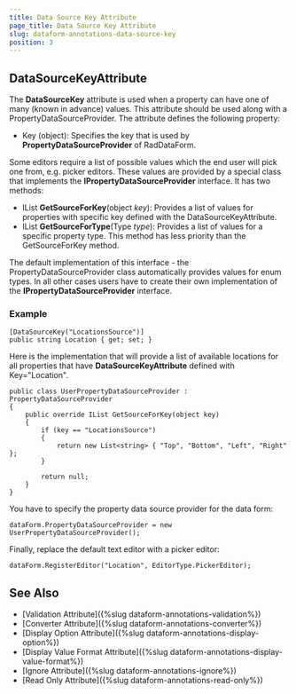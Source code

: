 ```yaml
---
title: Data Source Key Attribute
page_title: Data Source Key Attribute
slug: dataform-annotations-data-source-key
position: 3
---
```


## DataSourceKeyAttribute

The **DataSourceKey** attribute is used when a property can have one of many (known in advance) values. This attribute should be used along with a PropertyDataSourceProvider. The attribute defines the following property:

- Key (object): Specifies the key that is used by **PropertyDataSourceProvider** of RadDataForm.

Some editors require a list of possible values which the end user will pick one from, e.g. picker editors. These values are provided by a special class that implements the **IPropertyDataSourceProvider** interface. It has two methods:

-  IList **GetSourceForKey**(object *key*): Provides a list of values for properties with specific key defined with the DataSourceKeyAttribute. 
-  IList **GetSourceForType**(Type *type*): Provides a list of values for a specific property type. This method has less priority than the GetSourceForKey method. 

The default implementation of this interface - the PropertyDataSourceProvider class automatically provides values for enum types. In all other cases users have to create their own implementation of the **IPropertyDataSourceProvider** interface.

### Example

	[DataSourceKey("LocationsSource")]
	public string Location { get; set; }

Here is the implementation that will provide a list of available locations for all properties that have **DataSourceKeyAttribute** defined with Key="Location".

	public class UserPropertyDataSourceProvider : PropertyDataSourceProvider
	{
	    public override IList GetSourceForKey(object key)
	    {
	        if (key == "LocationsSource")
	        {
	            return new List<string> { "Top", "Bottom", "Left", "Right" };
	        }
	
	        return null;
	    }
	}

You have to specify the property data source provider for the data form:

	dataForm.PropertyDataSourceProvider = new UserPropertyDataSourceProvider();

Finally, replace the default text editor with a picker editor:

	dataForm.RegisterEditor("Location", EditorType.PickerEditor);
			
## See Also
- [Validation Attribute]({%slug dataform-annotations-validation%})
- [Converter Attribute]({%slug dataform-annotations-converter%})
- [Display Option Attribute]({%slug dataform-annotations-display-option%})
- [Display Value Format Attribute]({%slug dataform-annotations-display-value-format%})
- [Ignore Attribute]({%slug dataform-annotations-ignore%})
- [Read Only Attribute]({%slug dataform-annotations-read-only%})